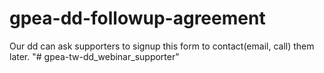 # gpea-dd-followup-agreement
Our dd can ask supporters to signup this form to contact(email, call) them later.
"# gpea-tw-dd_webinar_supporter" 

